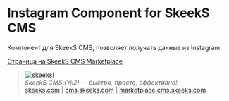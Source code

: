 Instagram Component for SkeekS CMS
===================================

Компонент для SkeekS CMS, позволяет получать данные из Instagram.

[Страница на SkeekS CMS Marketplace](http://marketplace.cms.skeeks.com/solutions/integratsiya/sotsialnyie-seti/158-myi-v-instagram-komponent)


> [![skeeks!](https://gravatar.com/userimage/74431132/13d04d83218593564422770b616e5622.jpg)](http://skeeks.com)  
<i>SkeekS CMS (Yii2) — быстро, просто, эффективно!</i>  
[skeeks.com](http://skeeks.com) | [cms.skeeks.com](http://cms.skeeks.com) | [marketplace.cms.skeeks.com](http://marketplace.cms.skeeks.com)

